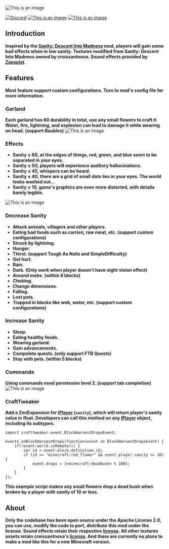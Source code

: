 ![This is an image](https://s21.ax1x.com/2025/01/15/pEiWBsx.png)

[![Discord](https://img.shields.io/discord/1321045735055163402?logo=discord&color=949af1)](https://discord.gg/JdrzWQvT3v)
[![This is an image](https://cf.way2muchnoise.eu/versions/1134090.svg)](https://www.curseforge.com/minecraft/mc-mods/sanity-prequel/files)
[![This is an image](https://cf.way2muchnoise.eu/full_1134090_downloads.svg)](https://www.curseforge.com/minecraft/mc-mods/sanity-prequel)
## Introduction
**Inspired by the [Sanity: Descent Into Madness](https://github.com/croissantnova/SanityDescentIntoMadness) mod, players will gain some bad effects when in low sanity. Textures modified from Sanity: Descent Into Madness owned by croissantnova. Sound effects provided by [Zapsplat](https://www.zapsplat.com).**
## Features
**Most feature support custom configurations. Turn to mod's config file for more information.**
### Garland
**Each garland has 60 durability in total, use any small flowers to craft it. Water, fire, lightning, and explosion can lead to damage it while wearing on head. (support Baubles)**
![This is an image](https://s21.ax1x.com/2025/01/17/pEFj3DO.png)
### Effects
- **Sanity ≤ 60, at the edges of things, red, green, and blue seem to be separated in your eyes.**
- **Sanity ≤ 50, players will experience auditory hallucinations.**
- **Sanity ≤ 45, whispers can be heard.**
- **Sanity ≤ 40, there are a grid of small dots lies in your eyes. The world looks washed out...**
- **Sanity ≤ 10, game's graphics are even more distorted, with details barely legible.**

![This is an image](https://s21.ax1x.com/2025/01/18/pEkiLJU.png)
### Decrease Sanity
- **Attack animals, villagers and other players.**  
- **Eating bad foods such as carrion, raw meat, etc. (support custom configurations)**  
- **Struck by lightning.**  
- **Hunger.**  
- **Thirst. (support Tough As Nails and SimpleDifficulty)**  
- **Get hurt.**  
- **Rain.**  
- **Dark. (Only work when player doesn't have night vision effect)**  
- **Around mobs. (within 8 blocks)**  
- **Choking.**
- **Change dimensions.**  
- **Falling.**  
- **Lost pets.**  
- **Trapped in blocks like web, water, etc. (support custom configurations)**
### Increase Sanity    
- **Sleep.**  
- **Eating healthy foods.**  
- **Wearing garland.**  
- **Gain advancements.**  
- **Compelete quests. (only support FTB Quests)**  
- **Stay with pets. (within 5 blocks)**
### Commands
**Using commands need permission level 2. (support tab completion)**
![This is an image](https://s21.ax1x.com/2025/01/17/pEFjK81.png)
### CraftTweaker
**Add a ZenExpansion for [IPlayer](https://docs.blamejared.com/1.12/en/Vanilla/Players/IPlayer) (`sanity`), which will return player's sanity value in float. Developers can call this method on any [IPlayer](https://docs.blamejared.com/1.12/en/Vanilla/Players/IPlayer) object, including its subtypes.**
```zenscript
import crafttweaker.event.BlockHarvestDropsEvent;

events.onBlockHarvestDrops(function(event as BlockHarvestDropsEvent) {
    if(!event.world.isRemote()) {
        var id = event.block.definition.id;
        if (id == "minecraft:red_flower" && event.player.sanity <= 10) {
            event.drops = [<minecraft:deadbush> % 100];
        }
    }
});
```
**This *example* script makes any small flowers drop a dead bush when broken by a player with sanity of 10 or less.**
## About  

**Only the codebase has been open source under the Apache License 2.0, you can use, modify the code to port, distribute this mod under the license. Sound effects retain their respective [license](https://www.zapsplat.com/license-type/standard-license). All other textures assets retain croissantnova's [license](https://github.com/croissantnova/SanityDescentIntoMadness?tab=License-1-ov-file#readme). And there are currently no plans to make a mod like this for a new Minecraft version.**